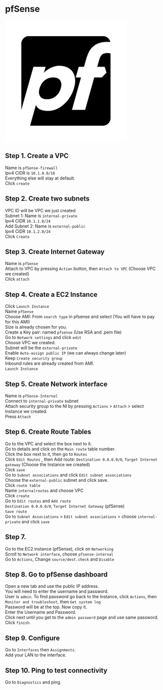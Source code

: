 # pfSense

![pfSense logo](../assets/pfSense-logo.jpeg)


## Step 1. Create a VPC
Name is `pfSense-firewall`<br>
Ipv4 CIDR is `10.1.0.0/16`\
Everything else will stay at default.  
Click `create`

## Step 2. Create two subnets
VPC ID will be VPC we just created<br>
Subnet 1: Name is `internal-private`<br>
Ipv4 CIDR `10.1.1.0/24`<br>
Add Subnet 2: Name is `external-public`<br>
Ipv4 CIDR `10.1.2.0/24`<br>
Click `Create`<br>

## Step 3. Create Internet Gateway
Name is `pfSense`<br>
Attach to VPC by pressing `Action` button, then `Attach to VPC` (Choose VPC we created)<br>
Click `attach`

## Step 4. Create a EC2 Instance 
Click `Launch Instance`<br>
Name `pfSense`<br>
Choose AMI: From `search type` in pfsense and select (You will have to pay for this AMI)<br>
Size is already chosen for you.<br>
Create a Key pair: named `pfsense` (Use RSA and .pem file)<br>
Go to `Network settings` and click `edit`<br>
Choose VPC we created.<br>
Subnet will be the `external-private`<br>
Enable `Auto-assign public IP` (we can always change later)<br>
Keep `Create security group`<br>
Inbound rules are already created from AMI.<br>
`Launch Instance`

## Step 5. Create Network interface
Name is `pfSense-Internal`<br>
Connect to `internal-private` subnet<br>
Attach security group to the NI by pressing `Actions` > `Attach` > select Instance we created.<br>
Press `Attach`<br>

## Step 6. Create Route Tables
Go to the VPC and select the box next to it.<br>
Go to details and click on the `Main route` table number.<br>
Click the box next to it, then go to `Routes`<br>
Click `Edit Routes` , then Add route: `Destination 0.0.0.0/0`, `Target Internet gateway` (Choose the Instance we created)<br>
Click `save`<br>
Go to `Subnet associations` and click `Edit subnet associations`<br>
Choose the `external-public` subnet and click save.<br>
Click `route table`<br>
Name `internalroutes` and choose VPC<br>
Click `create`<br>
Go to `Edit routes` and `Add route`<br>
`Destination 0.0.0.0/0`, `Target Internet Gateway` (pfSense)<br>
`Save route`<br>
Go to `Subnet Associations` > `Edit subnet associations` > choose `internal-private` and click `save`

## Step 7.
Go to the EC2 instance (pfSense), click on `Networking`<br>
Scroll to `Network interface`, choose `pfsense-internal`<br>
Go to `Actions`, Change `source/dest.check` and `Disable`

## Step 8. Go to pfSense dashboard
Open a new tab and use the public IP address.<br>
You will need to enter the username and password.<br>
User is `admin`. To find password go back to the Instance, click `Actions`, then `Monitor and troubleshoot`, then `Get system log`<br>
Password will be at the top. Now copy it.<br>
Enter the Username and Password.<br>
Click next until you get to the `admin password` page and use same password.<br>
Click `finish`.

## Step 9. Configure
Go to `Interfaces` then `Assignments`.<br>
Add your LAN to the interface.

## Step 10. Ping to test connectivity 
Go to `Diagnostics` and ping.<br>
